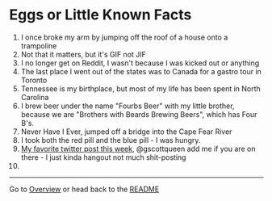 # Eggs or Little Known Facts

1. I once broke my arm by jumping off the roof of a house onto a trampoline
2. Not that it matters, but it's GIF not JIF
3. I no longer get on Reddit, I wasn't because I was kicked out or anything
4. The last place I went out of the states was to Canada for a gastro tour in Toronto
5. Tennessee is my birthplace, but most of my life has been spent in North Carolina
6. I brew beer under the name "Fourbs Beer" with my little brother, because we are "Brothers with Beards Brewing Beers", which has Four B's.
7. Never Have I Ever, jumped off a bridge into the Cape Fear River
8. I took both the red pill and the blue pill - I was hungry.
9. [My favorite twitter post this week](https://twitter.com/jackmcdade/status/1263526556888072196), @gscottqueen add me if you are on there - I just kinda hangout not much shit-posting
10.


---

Go to [Overview](overview.md) or head back to the [README](README.md)
